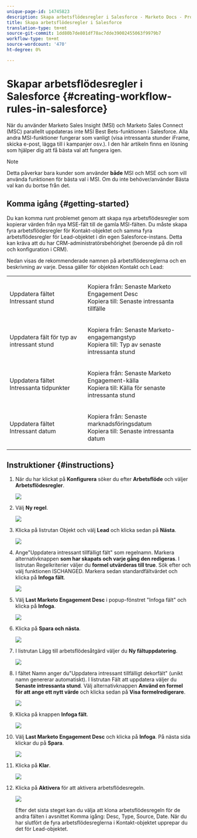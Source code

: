 ```yaml
---
unique-page-id: 14745823
description: Skapa arbetsflödesregler i Salesforce - Marketo Docs - Produktdokumentation
title: Skapa arbetsflödesregler i Salesforce
translation-type: tm+mt
source-git-commit: 1dd80b7de801df78ac7dde39002455063f9979b7
workflow-type: tm+mt
source-wordcount: '470'
ht-degree: 0%

---
```



# Skapar arbetsflödesregler i Salesforce {#creating-workflow-rules-in-salesforce}

När du använder Marketo Sales Insight (MSI) och Marketo Sales Connect (MSC) parallellt uppdateras inte MSI Best Bets-funktionen i Salesforce. Alla andra MSI-funktioner fungerar som vanligt (visa intressanta stunder iFrame, skicka e-post, lägga till i kampanjer osv.). I den här artikeln finns en lösning som hjälper dig att få bästa val att fungera igen.

>[!NOTE]
>
>Detta påverkar bara kunder som använder **både** MSI och MSE och som vill använda funktionen för bästa val i MSI. Om du inte behöver/använder Bästa val kan du bortse från det.

## Komma igång {#getting-started}

Du kan komma runt problemet genom att skapa nya arbetsflödesregler som kopierar värden från nya MSE-fält till de gamla MSI-fälten. Du måste skapa fyra arbetsflödesregler för Kontakt-objektet och samma fyra arbetsflödesregler för Lead-objektet i din egen Salesforce-instans. Detta kan kräva att du har CRM-administratörsbehörighet (beroende på din roll och konfiguration i CRM).

Nedan visas de rekommenderade namnen på arbetsflödesreglerna och en beskrivning av varje. Dessa gäller för objekten Kontakt och Lead:

<table> 
 <colgroup> 
  <col> 
  <col> 
 </colgroup> 
 <tbody> 
  <tr> 
   <td>Uppdatera fältet Intressant stund</td> 
   <td><p>Kopiera från: Senaste Marketo Engagement Desc<br>Kopiera till: Senaste intressanta tillfälle</p></td> 
  </tr> 
  <tr> 
   <td>Uppdatera fält för typ av intressant stund</td> 
   <td><p>Kopiera från: Senaste Marketo-engagemangstyp<br>Kopiera till: Typ av senaste intressanta stund</p></td> 
  </tr> 
  <tr> 
   <td>Uppdatera fältet Intressanta tidpunkter</td> 
   <td><p>Kopiera från: Senaste Marketo Engagement-källa<br>Kopiera till: Källa för senaste intressanta stund</p></td> 
  </tr> 
  <tr> 
   <td>Uppdatera fältet Intressant datum</td> 
   <td><p>Kopiera från: Senaste marknadsföringsdatum<br>Kopiera till: Senaste intressanta datum</p></td> 
  </tr> 
 </tbody> 
</table>

## Instruktioner {#instructions}

1. När du har klickat på **Konfigurera** söker du efter **Arbetsflöde** och väljer **Arbetsflödesregler**.

   ![](assets/one-1.png)

1. Välj **Ny regel**.

   ![](assets/two-1.png)

1. Klicka på listrutan Objekt och välj **Lead** och klicka sedan på **Nästa**.

   ![](assets/three-1.png)

1. Ange&quot;Uppdatera intressant tillfälligt fält&quot; som regelnamn. Markera alternativknappen **som har skapats och varje gång den redigeras**. I listrutan Regelkriterier väljer du **formel utvärderas till true**. Sök efter och välj funktionen ISCHANGED. Markera sedan standardfältvärdet och klicka på **Infoga fält**.

   ![](assets/four-1.png)

1. Välj **Last Marketo Engagement Desc** i popup-fönstret &quot;Infoga fält&quot; och klicka på **Infoga**.

   ![](assets/five-1.png)

1. Klicka på **Spara och nästa**.

   ![](assets/6.png)

1. I listrutan Lägg till arbetsflödesåtgärd väljer du **Ny fältuppdatering**.

   ![](assets/seven.png)

1. I fältet Namn anger du&quot;Uppdatera intressant tillfälligt dekorfält&quot; (unikt namn genererar automatiskt). I listrutan Fält att uppdatera väljer du **Senaste intressanta stund**. Välj alternativknappen **Använd en formel för att ange ett nytt värde** och klicka sedan på **Visa formelredigerare**.

   ![](assets/eight.png)

1. Klicka på knappen **Infoga fält**.

   ![](assets/9a.png)

1. Välj **Last Marketo Engagement Desc** och klicka på **Infoga**. På nästa sida klickar du på **Spara**.

   ![](assets/nine.png)

1. Klicka på **Klar**.

   ![](assets/twelve.png)

1. Klicka på **Aktivera** för att aktivera arbetsflödesregeln.

   ![](assets/thirteen.png)

   Efter det sista steget kan du välja att klona arbetsflödesregeln för de andra fälten i avsnittet Komma igång: Desc, Type, Source, Date. När du har slutfört de fyra arbetsflödesreglerna i Kontakt-objektet upprepar du det för Lead-objektet.
